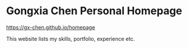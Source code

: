 # Gongxia Chen Personal Homepage

https://gx-chen.github.io/homepage

This website lists my skills, portfolio, experience etc.
